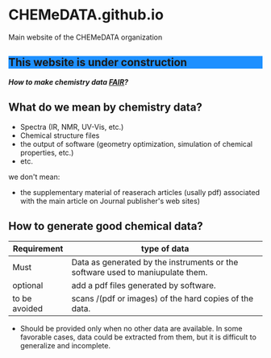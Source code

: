 # CHEMeDATA.github.io
Main website of the CHEMeDATA organization

<h2 style="background-color:DodgerBlue;">This website is under construction</h2>

***How to make chemistry data [FAIR](https://www.go-fair.org/fair-principles/)?***

## What do we mean by chemistry data?

- Spectra (IR, NMR, UV-Vis, etc.)
- Chemical structure files
- the output of software (geometry optimization, simulation of chemical properties, etc.)
- etc.

we don't mean:
- the supplementary material of reaserach articles (usally pdf) associated with the main article on Journal publisher's web sites)


## How to generate good chemical data?

Requirement|type of data
----|-----
Must|Data as generated by the instruments or the software used to maniupulate them.
optional|add a pdf files generated by software.
to be avoided|scans /(pdf or images) of the hard copies of the data.

 * Should be provided only when no other data are available. In some favorable cases, data could be extracted from them, but it is difficult to generalize and incomplete. 
